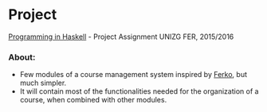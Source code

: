 # **Project**
[Programming in Haskell](http://www.fer.unizg.hr/en/course/pih) - Project Assignment UNIZG FER, 2015/2016

### About:
* Few modules of a course management system inspired by [Ferko](ferko.fer.hr), but much simpler.
* It will contain most of the functionalities needed for the organization of a course, when combined with other modules.
